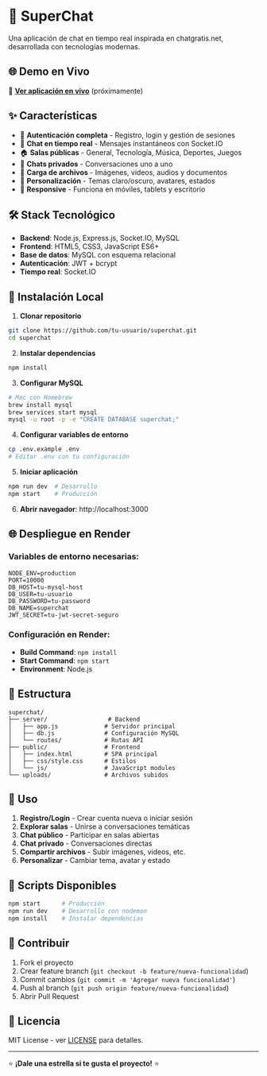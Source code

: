 # 💬 SuperChat

Una aplicación de chat en tiempo real inspirada en chatgratis.net, desarrollada con tecnologías modernas.

## 🌐 Demo en Vivo

🚀 **[Ver aplicación en vivo](https://superchat.onrender.com)** (próximamente)

## ✨ Características

- 🔐 **Autenticación completa** - Registro, login y gestión de sesiones
- 💬 **Chat en tiempo real** - Mensajes instantáneos con Socket.IO
- 🏠 **Salas públicas** - General, Tecnología, Música, Deportes, Juegos
- 👥 **Chats privados** - Conversaciones uno a uno
- 📁 **Carga de archivos** - Imágenes, videos, audios y documentos
- 🎨 **Personalización** - Temas claro/oscuro, avatares, estados
- 📱 **Responsive** - Funciona en móviles, tablets y escritorio

## 🛠️ Stack Tecnológico

- **Backend**: Node.js, Express.js, Socket.IO, MySQL
- **Frontend**: HTML5, CSS3, JavaScript ES6+
- **Base de datos**: MySQL con esquema relacional
- **Autenticación**: JWT + bcrypt
- **Tiempo real**: Socket.IO

## 🚀 Instalación Local

1. **Clonar repositorio**
```bash
git clone https://github.com/tu-usuario/superchat.git
cd superchat
```

2. **Instalar dependencias**
```bash
npm install
```

3. **Configurar MySQL**
```bash
# Mac con Homebrew
brew install mysql
brew services start mysql
mysql -u root -p -e "CREATE DATABASE superchat;"
```

4. **Configurar variables de entorno**
```bash
cp .env.example .env
# Editar .env con tu configuración
```

5. **Iniciar aplicación**
```bash
npm run dev  # Desarrollo
npm start    # Producción
```

6. **Abrir navegador**: http://localhost:3000

## 🌐 Despliegue en Render

### Variables de entorno necesarias:
```env
NODE_ENV=production
PORT=10000
DB_HOST=tu-mysql-host
DB_USER=tu-usuario
DB_PASSWORD=tu-password
DB_NAME=superchat
JWT_SECRET=tu-jwt-secret-seguro
```

### Configuración en Render:
- **Build Command**: `npm install`
- **Start Command**: `npm start`
- **Environment**: Node.js

## 📁 Estructura

```
superchat/
├── server/                 # Backend
│   ├── app.js             # Servidor principal
│   ├── db.js              # Configuración MySQL
│   └── routes/            # Rutas API
├── public/                # Frontend
│   ├── index.html         # SPA principal
│   ├── css/style.css      # Estilos
│   └── js/                # JavaScript modules
└── uploads/               # Archivos subidos
```

## 🎯 Uso

1. **Registro/Login** - Crear cuenta nueva o iniciar sesión
2. **Explorar salas** - Unirse a conversaciones temáticas
3. **Chat público** - Participar en salas abiertas
4. **Chat privado** - Conversaciones directas
5. **Compartir archivos** - Subir imágenes, videos, etc.
6. **Personalizar** - Cambiar tema, avatar y estado

## 🔧 Scripts Disponibles

```bash
npm start      # Producción
npm run dev    # Desarrollo con nodemon
npm install    # Instalar dependencias
```

## 🤝 Contribuir

1. Fork el proyecto
2. Crear feature branch (`git checkout -b feature/nueva-funcionalidad`)
3. Commit cambios (`git commit -m 'Agregar nueva funcionalidad'`)
4. Push al branch (`git push origin feature/nueva-funcionalidad`)
5. Abrir Pull Request

## 📄 Licencia

MIT License - ver [LICENSE](LICENSE) para detalles.

---

⭐ **¡Dale una estrella si te gusta el proyecto!** ⭐
